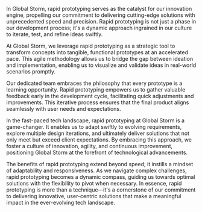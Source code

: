 In Global Storm, rapid prototyping serves as the catalyst for our innovation engine, propelling our commitment to delivering cutting-edge solutions with unprecedented speed and precision. Rapid prototyping is not just a phase in our development process; it's a dynamic approach ingrained in our culture to iterate, test, and refine ideas swiftly.

At Global Storm, we leverage rapid prototyping as a strategic tool to transform concepts into tangible, functional prototypes at an accelerated pace. This agile methodology allows us to bridge the gap between ideation and implementation, enabling us to visualize and validate ideas in real-world scenarios promptly.

Our dedicated team embraces the philosophy that every prototype is a learning opportunity. Rapid prototyping empowers us to gather valuable feedback early in the development cycle, facilitating quick adjustments and improvements. This iterative process ensures that the final product aligns seamlessly with user needs and expectations.

In the fast-paced tech landscape, rapid prototyping at Global Storm is a game-changer. It enables us to adapt swiftly to evolving requirements, explore multiple design iterations, and ultimately deliver solutions that not only meet but exceed client expectations. By embracing this approach, we foster a culture of innovation, agility, and continuous improvement, positioning Global Storm at the forefront of technological advancements.

The benefits of rapid prototyping extend beyond speed; it instills a mindset of adaptability and responsiveness. As we navigate complex challenges, rapid prototyping becomes a dynamic compass, guiding us towards optimal solutions with the flexibility to pivot when necessary. In essence, rapid prototyping is more than a technique—it's a cornerstone of our commitment to delivering innovative, user-centric solutions that make a meaningful impact in the ever-evolving tech landscape.